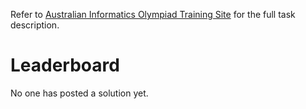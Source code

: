 Refer to [Australian Informatics Olympiad Training Site](http://orac.amt.edu.au/cgi-bin/train/problem.pl?set=aio16sen&problemid=906) for the full task description.

# Leaderboard

No one has posted a solution yet.
